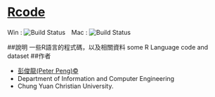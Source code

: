 # [Rcode](https://github.com/gn01830657/Rcode)

Win : ![Build Status](https://travis-ci.org/qinwf/jiebaR.svg?branch=master)　Mac : ![Build Status](https://travis-ci.org/qinwf/jiebaR.svg?branch=osx)

##說明
一些R語言的程式碼，以及相關資料
some  R Language code and dataset
##作者
- [彭俊龍(Peter Peng)&copy;](https://www.facebook.com/gn01830657)
- Department of Information and Computer Engineering 
- Chung Yuan Christian University.

